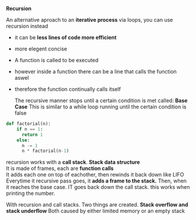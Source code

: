 <b>Recursion</b>

An alternative aproach to an **iterative process** via loops, you can use recursion instead
- it can be **less lines of code more efficient**
- more elegent concise

- A function is called to be executed
- however inside a function there can be a line that calls the function aswel
- therefore the function continually calls itself

  The recursive manner stops until a certain condition is met called: **Base Case**
This is similar to a while loop running until the certain condition is false

```py
def factorial(n):
    if n == 1:
      return 1
    else:
      n -= 1
      n * factorial(n-1)
  ```

recursion works with a **call stack**. **Stack data structure**<br> 
It is made of frames, each are **function calls**<br>
It adds each one on top of eachother, then rewinds it back down like LIFO<br>
Everytime it recursive pass goes, it **adds a frame to the stack.**
Then, when it reaches the base case. IT goes back down the call stack. this works when printing the number.<br>

With recursion and call stacks. Two things are created. **Stack overflow and stack underflow**
Both caused by either limited memory or an empty stack
